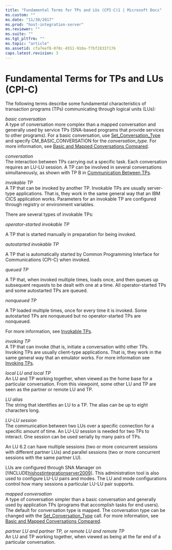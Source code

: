 ```yaml
---
title: "Fundamental Terms for TPs and LUs (CPI-C)1 | Microsoft Docs"
ms.custom: ""
ms.date: "11/30/2017"
ms.prod: "host-integration-server"
ms.reviewer: ""
ms.suite: ""
ms.tgt_pltfrm: ""
ms.topic: "article"
ms.assetid: cfa7eef8-078c-4551-910a-f7bf28337176
caps.latest.revision: 3
---
```

# Fundamental Terms for TPs and LUs (CPI-C)
The following terms describe some fundamental characteristics of transaction programs (TPs) communicating through logical units (LUs):  
  
 *basic conversation*  
 A type of conversation more complex than a mapped conversation and generally used by service TPs (SNA-based programs that provide services to other programs). For a basic conversation, use [Set_Conversation_Type](../core/set-conversation-type-cpi-c-2.md) and specify CM_BASIC_CONVERSATION for the *conversation_type*. For more information, see [Basic and Mapped Conversations Compared](../core/basic-and-mapped-conversations-compared-cpi-c-1.md).  
  
 *conversation*  
 The interaction between TPs carrying out a specific task. Each conversation requires an LU-LU session. A TP can be involved in several conversations simultaneously, as shown with TP B in [Communication Between TPs](../core/communication-between-tps-cpi-c-1.md).  
  
 *invokable TP*  
 A TP that can be invoked by another TP. Invokable TPs are usually server-type applications. That is, they work in the same general way that an IBM CICS application works. Parameters for an invokable TP are configured through registry or environment variables.  
  
 There are several types of invokable TPs:  
  
 *operator-started invokable TP*  
  
 A TP that is started manually in preparation for being invoked.  
  
 *autostarted invokable TP*  
  
 A TP that is automatically started by Common Programming Interface for Communications (CPI-C) when invoked.  
  
 *queued TP*  
  
 A TP that, when invoked multiple times, loads once, and then queues up subsequent requests to be dealt with one at a time. All operator-started TPs and some autostarted TPs are queued.  
  
 *nonqueued TP*  
  
 A TP loaded multiple times, once for every time it is invoked. Some autostarted TPs are nonqueued but no operator-started TPs are nonqueued.  
  
 For more information, see [Invokable TPs](../core/invokable-tps-cpi-c-1.md).  
  
 *invoking TP*  
 A TP that can invoke (that is, initiate a conversation with) other TPs. Invoking TPs are usually client-type applications. That is, they work in the same general way that an emulator works. For more information see [Invoking TPs](../core/invoking-tps-cpi-c-1.md).  
  
 *local LU and local TP*  
 An LU and TP working together, when viewed as the home base for a particular conversation. From this viewpoint, some other LU and TP are seen as the partner or remote LU and TP.  
  
 *LU alias*  
 The string that identifies an LU to a TP. The alias can be up to eight characters long.  
  
 *LU-LU session*  
 The communication between two LUs over a specific connection for a specific amount of time. An LU-LU session is needed for two TPs to interact. One session can be used serially by many pairs of TPs.  
  
 An LU 6.2 can have multiple sessions (two or more concurrent sessions with different partner LUs) and parallel sessions (two or more concurrent sessions with the same partner LU).  
  
 LUs are configured through SNA Manager on [!INCLUDE[hishostintegrationserver2009](../includes/hishostintegrationserver2009-md.md)]. This administration tool is also used to configure LU-LU pairs and modes. The LU and mode configurations control how many sessions a particular LU-LU pair supports.  
  
 *mapped conversation*  
 A type of conversation simpler than a basic conversation and generally used by application TPs (programs that accomplish tasks for end users). The default for conversation type is mapped. The conversation type can be changed with the [Set_Conversation_Type](../core/set-conversation-type-cpi-c-2.md) call. For more information, see [Basic and Mapped Conversations Compared](../core/basic-and-mapped-conversations-compared-cpi-c-1.md).  
  
 *partner LU and partner TP, or remote LU and remote TP*  
 An LU and TP working together, when viewed as being at the far end of a particular conversation.